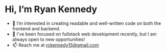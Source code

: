 # Hi, I’m Ryan Kennedy
- 👀 I’m interested in creating readable and well-written code on both the frontend and backend.
- 🌱 I've been focused on fullstack web development recently, but I am always open to new opportunities!
- 📫 Reach me at rckennedy15@gmail.com

<!---
rckennedy15/rckennedy15 is a ✨ special ✨ repository because its `README.md` (this file) appears on your GitHub profile.
You can click the Preview link to take a look at your changes.
--->
